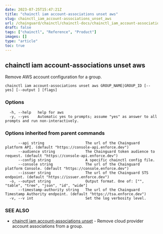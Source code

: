 ```yaml
---
date: 2023-07-25T15:47:21Z
title: "chainctl iam account-associations unset aws"
slug: chainctl_iam_account-associations_unset_aws
url: /chainguard/chainctl/chainctl-docs/chainctl_iam_account-associations_unset_aws/
draft: false
tags: ["chainctl", "Reference", "Product"]
images: []
type: "article"
toc: true
---
```

## chainctl iam account-associations unset aws

Remove AWS account configuration for a group.

```
chainctl iam account-associations unset aws GROUP_NAME|GROUP_ID [--yes] [--output ] [flags]
```

### Options

```
  -h, --help   help for aws
  -y, --yes    Automatic yes to prompts; assume "yes" as answer to all prompts and run non-interactively.
```

### Options inherited from parent commands

```
      --api string                   The url of the Chainguard platform API. (default "https://console-api.enforce.dev")
      --audience string              The Chainguard token audience to request. (default "https://console-api.enforce.dev")
      --config string                A specific chainctl config file.
      --console string               The url of the Chainguard platform Console. (default "https://console.enforce.dev")
      --issuer string                The url of the Chainguard STS endpoint. (default "https://issuer.enforce.dev")
  -o, --output string                Output format. One of: ["", "table", "tree", "json", "id", "wide"]
      --timestamp-authority string   The url of the Chainguard Timestamp Authority endpoint. (default "https://tsa.enforce.dev")
  -v, --v int                        Set the log verbosity level.
```

### SEE ALSO

* [chainctl iam account-associations unset](/chainguard/chainctl/chainctl-docs/chainctl_iam_account-associations_unset/)	 - Remove cloud provider account associations from a group.

